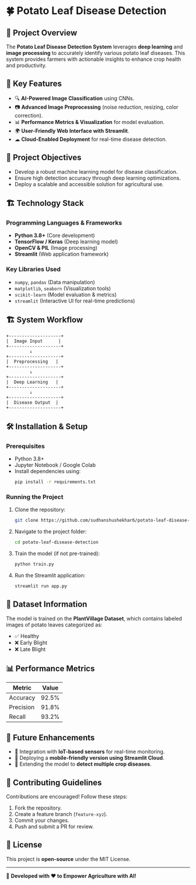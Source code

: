 # 🍀 Potato Leaf Disease Detection

## 📌 Project Overview
The **Potato Leaf Disease Detection System** leverages **deep learning** and **image processing** to accurately identify various potato leaf diseases. This system provides farmers with actionable insights to enhance crop health and productivity.

## 🎯 Key Features
- 🔍 **AI-Powered Image Classification** using CNNs.
- 📷 **Advanced Image Preprocessing** (noise reduction, resizing, color correction).
- 📊 **Performance Metrics & Visualization** for model evaluation.
- 🌍 **User-Friendly Web Interface with Streamlit**.
- ☁ **Cloud-Enabled Deployment** for real-time disease detection.

## 🚀 Project Objectives
- Develop a robust machine learning model for disease classification.
- Ensure high detection accuracy through deep learning optimizations.
- Deploy a scalable and accessible solution for agricultural use.

## 🏗️ Technology Stack
### **Programming Languages & Frameworks**
- **Python 3.8+** (Core development)
- **TensorFlow / Keras** (Deep learning model)
- **OpenCV & PIL** (Image processing)
- **Streamlit** (Web application framework)

### **Key Libraries Used**
- `numpy`, `pandas` (Data manipulation)
- `matplotlib`, `seaborn` (Visualization tools)
- `scikit-learn` (Model evaluation & metrics)
- `streamlit` (Interactive UI for real-time predictions)

## 🏗️ System Workflow
```
+--------------------+
|  Image Input      |
+--------------------+
         ↓
+--------------------+
|  Preprocessing   |
+--------------------+
         ↓
+--------------------+
|  Deep Learning   |
+--------------------+
         ↓
+--------------------+
|  Disease Output  |
+--------------------+
```

## 🛠️ Installation & Setup
### **Prerequisites**
- Python 3.8+
- Jupyter Notebook / Google Colab
- Install dependencies using:
  ```bash
  pip install -r requirements.txt
  ```

### **Running the Project**
1. Clone the repository:
   ```bash
   git clone https://github.com/sudhanshushekhar6/potato-leaf-disease-detection.git
   ```
2. Navigate to the project folder:
   ```bash
   cd potato-leaf-disease-detection
   ```
3. Train the model (if not pre-trained):
   ```bash
   python train.py
   ```
4. Run the Streamlit application:
   ```bash
   streamlit run app.py
   ```

## 📌 Dataset Information
The model is trained on the **PlantVillage Dataset**, which contains labeled images of potato leaves categorized as:
- ✅ Healthy
- ❌ Early Blight
- ❌ Late Blight

## 📊 Performance Metrics
| Metric      | Value  |
|------------|--------|
| Accuracy   | 92.5%  |
| Precision  | 91.8%  |
| Recall     | 93.2%  |

## 🔮 Future Enhancements
- 🌱 Integration with **IoT-based sensors** for real-time monitoring.
- 📱 Deploying a **mobile-friendly version using Streamlit Cloud**.
- 🌾 Extending the model to **detect multiple crop diseases**.

## 🤝 Contributing Guidelines
Contributions are encouraged! Follow these steps:
1. Fork the repository.
2. Create a feature branch (`feature-xyz`).
3. Commit your changes.
4. Push and submit a PR for review.

## 📜 License
This project is **open-source** under the MIT License.

---
🚀 **Developed with ❤️ to Empower Agriculture with AI!**
